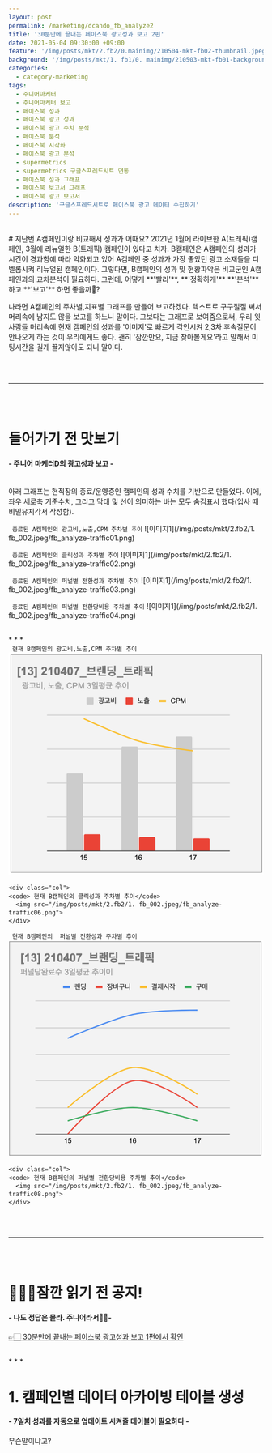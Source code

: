 ```yaml
---
layout: post
permalink: /marketing/dcando_fb_analyze2
title: '30분만에 끝내는 페이스북 광고성과 보고 2편'
date: 2021-05-04 09:30:00 +09:00
feature: '/img/posts/mkt/2.fb2/0.mainimg/210504-mkt-fb02-thumbnail.jpeg/210504-mkt-fb02-thumbnail.jpeg.001.jpeg'
background: '/img/posts/mkt/1. fb1/0. mainimg/210503-mkt-fb01-background.jpeg'
categories:
  - category-marketing
tags:
  - 주니어마케터
  - 주니어마케터 보고
  - 페이스북 성과
  - 페이스북 광고 성과
  - 페이스북 광고 수치 분석
  - 페이스북 분석
  - 페이스북 시각화
  - 페이스북 광고 분석
  - supermetrics
  - supermetrics 구글스프레드시트 연동
  - 페이스북 성과 그래프
  - 페이스북 보고서 그래프
  - 페이스북 광고 보고서
description: '구글스프레드시트로 페이스북 광고 데이터 수집하기'
---
```


<br>
# 지난번 A캠페인이랑 비교해서 성과가 어때요?
2021년 1월에 라이브한 A(트래픽)캠페인, 3월에 리뉴얼한 B(트래픽) 캠페인이 있다고 치자. B캠페인은 A캠페인의 성과가 시간이 경과함에 따라 악화되고 있어 A캠페인 중 성과가 가장 좋았던 광고 소재들을 디벨롭시켜 리뉴얼된 캠페인이다. 그렇다면, B캠페인의 성과 및 현황파악은 비교군인 A캠페인과의 교차분석이 필요하다. 그런데, 어떻게 **'빨리'**, **'정확하게'** **'분석'**하고 **'보고'** 하면 좋을까🤔?
<br>

나라면 A캠페인의 주차별,지표별 그래프를 만들어 보고하겠다. 텍스트로 구구절절 써서 머리속에 남지도 않을 보고를 하느니 말이다. 그보다는 그래프로 보여줌으로써, 우리 윗사람들 머리속에 현재 캠페인의 성과를 '이미지'로 빠르게 각인시켜 2,3차 후속질문이 안나오게 하는 것이 우리에게도 좋다. 괜히 '잠깐만요, 지금 찾아볼게요'라고 말해서 미팅시간을 길게 끌지않아도 되니 말이다.

<br><br>
* * *
<br><br>

# 들어가기 전 맛보기
#### - 주니어 마케터D의 광고성과 보고 -
<br>
아래 그래프는 현직장의 종료/운영중인 캠페인의 성과 수치를 기반으로 만들었다. 이에, 좌우 세로축 기준수치, 그리고 막대 및 선이 의미하는 바는 모두 숨김표시 했다(입사 때 비밀유지각서 작성함).

<code> 종료된 A캠페인의 광고비,노출,CPM 주차별 추이</code>
![이미지1](/img/posts/mkt/2.fb2/1. fb_002.jpeg/fb_analyze-traffic01.png) <br>

<code> 종료된 A캠페인의 클릭성과 주차별 추이</code>
![이미지1](/img/posts/mkt/2.fb2/1. fb_002.jpeg/fb_analyze-traffic02.png) <br>

<code> 종료된 A캠페인의 퍼널별 전환성과 주차별 추이</code>
![이미지1](/img/posts/mkt/2.fb2/1. fb_002.jpeg/fb_analyze-traffic03.png) <br>

<code> 종료된 A캠페인의 퍼널별 전환당비용 주차별 추이</code>
![이미지1](/img/posts/mkt/2.fb2/1. fb_002.jpeg/fb_analyze-traffic04.png)

<br>
* * *
<br>


<div class="container">
  <div class="row">
    <div class="col">
      <code> 현재 B캠페인의 광고비,노출,CPM 주차별 추이</code>
      <img src="/img/posts/mkt/2.fb2/1. fb_002.jpeg/fb_analyze-traffic05.png">
    </div>

    <div class="col">
    <code> 현재 B캠페인의 클릭성과 주차별 추이</code>
      <img src="/img/posts/mkt/2.fb2/1. fb_002.jpeg/fb_analyze-traffic06.png">
    </div>
  </div>
</div>

<div class="container">
  <div class="row">
    <div class="col">
    <code> 현재 B캠페인의  퍼널별 전환성과 주차별 추이</code>
      <img src="/img/posts/mkt/2.fb2/1. fb_002.jpeg/fb_analyze-traffic07.png">
    </div>

    <div class="col">
    <code> 현재 B캠페인의 퍼널별 전환당비용 주차별 추이</code>
      <img src="/img/posts/mkt/2.fb2/1. fb_002.jpeg/fb_analyze-traffic08.png">
    </div>
  </div>
</div>



<br><br>
* * *
<br><br>



# 🙋🏻‍♀️잠깐 읽기 전 공지!
#### - 나도 정답은 몰라. 주니어라서👧🏻-

[👉🏻 30분만에 끝내는 페이스북 광고성과 보고 1편에서 확인](https://dcando.kr/marketing/dcando_fb_analyze1)



<br>
* * *
<br>

# 1. 캠페인별 데이터 아카이빙 테이블 생성
#### - 7일치 성과를 자동으로 업데이트 시켜줄 테이블이 필요하다 -
무슨말이냐고?



<br><br><br><br>
